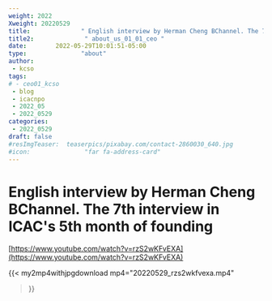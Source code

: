 ```yaml
---
weight: 2022
Xweight: 20220529
title:              " English interview by Herman Cheng BChannel. The 7th interview in ICAC's 5th month of founding "
title2:              " about_us_01_01_ceo "
date:        2022-05-29T10:01:51-05:00
type:               "about"
author:
 - kcso
tags:
# - ceo01_kcso
 - blog
 - icacnpo
 - 2022_05
 - 2022_0529
categories:
 - 2022_0529
draft: false
#resImgTeaser:  teaserpics/pixabay.com/contact-2860030_640.jpg
#icon:               "far fa-address-card"
---
```


# English interview by Herman Cheng BChannel. The 7th interview in ICAC's 5th month of founding

[https://www.youtube.com/watch?v=rzS2wKFvEXA](https://www.youtube.com/watch?v=rzS2wKFvEXA)

{{< my2mp4withjpgdownload mp4="20220529_rzs2wkfvexa.mp4"
>}}

